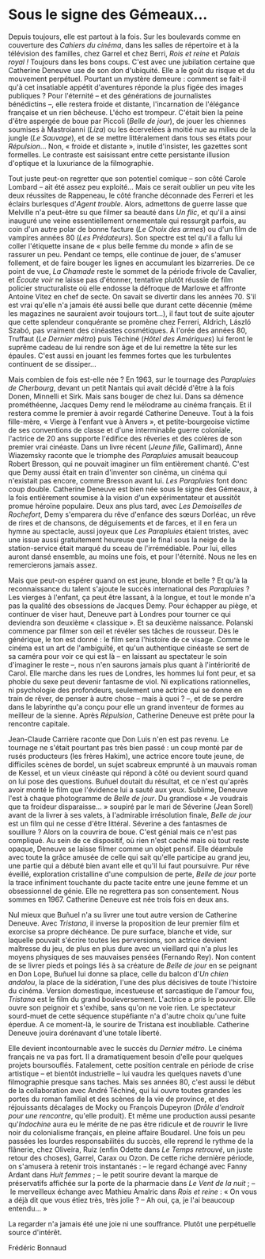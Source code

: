 # Sous le signe des Gémeaux...

Depuis toujours, elle est partout à la fois. Sur les boulevards comme en couverture des *Cahiers du cinéma*, dans les salles de répertoire et à la télévision des familles, chez Garrel et chez Berri, *Rois et reine* et *Palais royal&nbsp;!* Toujours dans les bons coups. C'est avec une jubilation certaine que Catherine Deneuve use de son don d'ubiquité. Elle a le goût du risque et du mouvement perpétuel. Pourtant un mystère demeure&nbsp;: comment se fait-il qu'à cet insatiable appétit d'aventures réponde la plus figée des images publiques&nbsp;? Pour l'éternité –&nbsp;et des générations de journalistes bénédictins&nbsp;–, elle restera froide et distante, l'incarnation de l'élégance française et un rien bêcheuse. L'écho est trompeur. C'était bien la peine d'être aspergée de boue par Piccoli (*Belle de jour*), de jouer les chiennes soumises à Mastroianni (*Liza*) ou les écervelées à moitié nue au milieu de la jungle (*Le Sauvage*), et de se mettre littéralement dans tous ses états pour *Répulsion*... Non, «&nbsp;froide et distante&nbsp;», inutile d'insister, les gazettes sont formelles. Le contraste est saisissant entre cette persistante illusion d'optique et la luxuriance de la filmographie.

Tout juste peut-on regretter que son potentiel comique –&nbsp;son côté Carole Lombard&nbsp;– ait été assez peu exploité... Mais ce serait oublier un peu vite les deux réussites de Rappeneau, le côté franche déconnade des Ferreri et les éclairs burlesques d'*Agent trouble*. Alors, admettons de guerre lasse que Melville n'a peut-être su que filmer sa beauté dans *Un flic*, et qu'il a ainsi inauguré une veine essentiellement ornementale qui ressurgit parfois, au coin d'un autre polar de bonne facture (*Le Choix des armes*) ou d'un film de vampires années 80 (*Les Prédateurs*). Son spectre est tel qu'il a fallu lui coller l'étiquette insane de «&nbsp;plus belle femme du monde&nbsp;» afin de se rassurer un peu. Pendant ce temps, elle continue de jouer, de s'amuser follement, et de faire bouger les lignes en accumulant les bizarreries. De ce point de vue, *La Chamade* reste le sommet de la période frivole de Cavalier, et *Écoute voir* ne laisse pas d'étonner, tentative plutôt réussie de film policier structuraliste où elle endosse la défroque de Marlowe et affronte Antoine Vitez en chef de secte. On savait se divertir dans les années 70. S'il est vrai qu'elle n'a jamais été aussi belle que durant cette décennie (même les magazines ne sauraient avoir toujours tort...), il faut tout de suite ajouter que cette splendeur conquérante se promène chez Ferreri, Aldrich, László Szabó, pas vraiment des cinéastes cosmétiques. À l'orée des années 80, Truffaut (*Le Dernier métro*) puis Téchiné (*Hôtel des Amériques*) lui feront le suprême cadeau de lui rendre son âge et de lui remettre la tête sur les épaules. C'est aussi en jouant les femmes fortes que les turbulentes continuent de se dissiper...

Mais combien de fois est-elle née&nbsp;? En 1963, sur le tournage des *Parapluies de Cherbourg*, devant un petit Nantais qui avait décidé d'être à la fois Donen, Minnelli et Sirk. Mais sans bouger de chez lui. Dans sa démence prométhéenne, Jacques Demy rend le mélodrame au cinéma français. Et il restera comme le premier à avoir regardé Catherine Deneuve. Tout à la fois fille-mère, «&nbsp;Vierge à l'enfant vue à Anvers&nbsp;», et petite-bourgeoise victime de ses conventions de classe et d'une interminable guerre coloniale, l'actrice de 20 ans supporte l'édifice des rêveries et des colères de son premier vrai cinéaste. Dans un livre récent (*Jeune fille*, Gallimard), Anne Wiazemsky raconte que le triomphe des *Parapluies* amusait beaucoup Robert Bresson, qui ne pouvait imaginer un film entièrement chanté. C'est que Demy aussi était en train d'inventer son cinéma, un cinéma qui n'existait pas encore, comme Bresson avant lui. *Les Parapluies* font donc coup double. Catherine Deneuve est bien née sous le signe des Gémeaux, à la fois entièrement soumise à la vision d'un expérimentateur et aussitôt promue héroïne populaire. Deux ans plus tard, avec *Les Demoiselles de Rochefort*, Demy s'emparera du rêve d'enfance des sœurs Dorléac, un rêve de rires et de chansons, de déguisements et de farces, et il en fera un hymne au spectacle, aussi joyeux que *Les Parapluies* étaient tristes, avec une issue aussi gratuitement heureuse que le final sous la neige de la station-service était marqué du sceau de l'irrémédiable. Pour lui, elles auront dansé ensemble, au moins une fois, et pour l'éternité. Nous ne les en remercierons jamais assez.

Mais que peut-on espérer quand on est jeune, blonde et belle&nbsp;? Et qu'à la reconnaissance du talent s'ajoute le succès international des *Parapluies*&nbsp;? Les vierges à l'enfant, ça peut être lassant, à la longue, et tout le monde n'a pas la qualité des obsessions de Jacques Demy. Pour échapper au piège, et continuer de viser haut, Deneuve part à Londres pour tourner ce qui deviendra son deuxième «&nbsp;classique&nbsp;». Et sa deuxième naissance. Polanski commence par filmer son œil et révéler ses tâches de rousseur. Dès le générique, le ton est donné&nbsp;: le film sera l'histoire de ce visage. Comme le cinéma est un art de l'ambiguïté, et qu'un authentique cinéaste se sert de sa caméra pour voir ce qui est là –&nbsp;en laissant au spectateur le soin d'imaginer le reste&nbsp;–, nous n'en saurons jamais plus quant à l'intériorité de Carol. Elle marche dans les rues de Londres, les hommes lui font peur, et sa phobie du sexe peut devenir fantasme de viol. Ni explications rationnelles, ni psychologie des profondeurs, seulement une actrice qui se donne en train de rêver, de penser à autre chose –&nbsp;mais à quoi&nbsp;?&nbsp;–, et de se perdre dans le labyrinthe qu'a conçu pour elle un grand inventeur de formes au meilleur de la sienne. Après *Répulsion*, Catherine Deneuve est prête pour la rencontre capitale.

Jean-Claude Carrière raconte que Don Luis n'en est pas revenu. Le tournage ne s'était pourtant pas très bien passé&nbsp;: un coup monté par de rusés producteurs (les frères Hakim), une actrice encore toute jeune, de difficiles scènes de bordel, un sujet scabreux emprunté à un mauvais roman de Kessel, et un vieux cinéaste qui répond à côté ou devient sourd quand on lui pose des questions. Buñuel doutait du résultat, et ce n'est qu'après avoir monté le film que l'évidence lui a sauté aux yeux. Sublime, Deneuve l'est à chaque photogramme de *Belle de jour*. Du grandiose «&nbsp;Je voudrais que ta froideur disparaisse...&nbsp;» soupiré par le mari de Séverine (Jean Sorel) avant de la livrer à ses valets, à l'admirable irrésolution finale, *Belle de jour* est un film qui ne cesse d'être littéral. Séverine a des fantasmes de souillure&nbsp;? Alors on la couvrira de boue. C'est génial mais ce n'est pas compliqué. Au sein de ce dispositif, où rien n'est caché mais où tout reste opaque, Deneuve se laisse filmer comme un objet pensif. Elle déambule avec toute la grâce amusée de celle qui sait qu'elle participe au grand jeu, une partie qui a débuté bien avant elle et qu'il lui faut poursuivre. Pur rêve éveillé, exploration cristalline d'une compulsion de perte, *Belle de jour* porte la trace infiniment touchante du pacte tacite entre une jeune femme et un obsessionnel de génie. Elle ne regrettera pas son consentement. Nous sommes en 1967. Catherine Deneuve est née trois fois en deux ans.

Nul mieux que Buñuel n'a su livrer une tout autre version de Catherine Deneuve. Avec *Tristana*, il inverse la proposition de leur premier film et exorcise sa propre déchéance. De pure surface, blanche et vide, sur laquelle pouvait s'écrire toutes les perversions, son actrice devient maîtresse du jeu, de plus en plus dure avec un vieillard qui n'a plus les moyens physiques de ses mauvaises pensées (Fernando Rey). Non content de se livrer pieds et poings liés à sa créature de *Belle de jour* en se peignant en Don Lope, Buñuel lui donne sa place, celle du balcon d'*Un chien andalou*, la place de la sidération, l'une des plus décisives de toute l'histoire du cinéma. Version domestique, incestueuse et sarcastique de l'amour fou, *Tristana* est le film du grand bouleversement. L'actrice a pris le pouvoir. Elle ouvre son peignoir et s'exhibe, sans qu'on ne voie rien. Le spectateur sourd-muet de cette séquence stupéfiante n'a d'autre choix qu'une fuite éperdue. A ce moment-là, le sourire de Tristana est inoubliable. Catherine Deneuve jouira dorénavant d'une totale liberté.

Elle devient incontournable avec le succès du *Dernier métro*. Le cinéma français ne va pas fort. Il a dramatiquement besoin d'elle pour quelques projets boursouflés. Fatalement, cette position centrale en période de crise artistique –&nbsp;et bientôt industrielle&nbsp;– lui vaudra les quelques navets d'une filmographie presque sans taches. Mais ses années 80, c'est aussi le début de la collaboration avec André Téchiné, qui lui ouvre toutes grandes les portes du roman familial et des scènes de la vie de province, et des réjouissants décalages de Mocky ou François Dupeyron (*Drôle d'endroit pour une rencontre*, qu'elle produit). Et même une production aussi pesante qu'*Indochine* aura eu le mérite de ne pas être ridicule et de rouvrir le livre noir du colonialisme français, en pleine affaire Boudarel. Une fois un peu passées les lourdes responsabilités du succès, elle reprend le rythme de la flânerie, chez Oliveira, Ruiz (enfin Odette dans *Le Temps retrouvé*, un juste retour des choses), Garrel, Carax ou Ozon. De cette riche dernière période, on s'amusera à retenir trois instantanés&nbsp;: –&nbsp;le regard échangé avec Fanny Ardant dans *Huit femmes*&nbsp;; –&nbsp;le petit sourire devant la marque de préservatifs affichée sur la porte de la pharmacie dans *Le Vent de la nuit*&nbsp;; –&nbsp;le merveilleux échange avec Mathieu Amalric dans *Rois et reine*&nbsp;: «&nbsp;On vous a déjà dit que vous étiez très, très jolie&nbsp;? – Ah oui, ça, je l'ai beaucoup entendu...&nbsp;»

La regarder n'a jamais été une joie ni une souffrance. Plutôt une perpétuelle source d'intérêt.

Frédéric Bonnaud